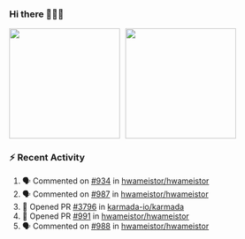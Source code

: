 ### Hi there 👋👋👋

<div style="display: flex; gap: 10px;">
  <img height="200px" src="https://github-readme-stats.vercel.app/api?username=Vacant2333&show_icons=true&theme=flag-india&count_private=true&hide_rank=true&include_all_commits=true">
  <img height="200px" src="https://github-readme-stats.vercel.app/api/top-langs/?username=Vacant2333&layout=donut">
</div>

### :zap: Recent Activity

<!--START_SECTION:activity-->
1. 🗣 Commented on [#934](https://github.com/hwameistor/hwameistor/issues/934#issuecomment-1637501328) in [hwameistor/hwameistor](https://github.com/hwameistor/hwameistor)
2. 🗣 Commented on [#987](https://github.com/hwameistor/hwameistor/issues/987#issuecomment-1637492606) in [hwameistor/hwameistor](https://github.com/hwameistor/hwameistor)
3. 💪 Opened PR [#3796](https://github.com/karmada-io/karmada/pull/3796) in [karmada-io/karmada](https://github.com/karmada-io/karmada)
4. 💪 Opened PR [#991](https://github.com/hwameistor/hwameistor/pull/991) in [hwameistor/hwameistor](https://github.com/hwameistor/hwameistor)
5. 🗣 Commented on [#988](https://github.com/hwameistor/hwameistor/issues/988#issuecomment-1635373883) in [hwameistor/hwameistor](https://github.com/hwameistor/hwameistor)
<!--END_SECTION:activity-->
